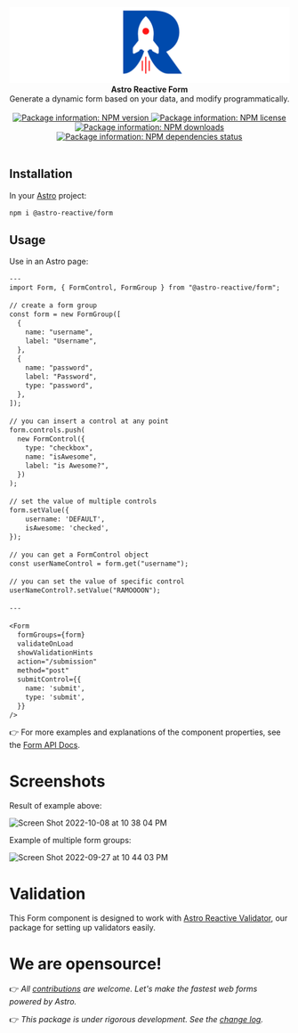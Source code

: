 <p align="center">
  <img src="https://raw.githubusercontent.com/astro-reactive/astro-reactive/main/.github/assets/logo/min-banner.png" alt="Astro Reactive Library Logo">
  <br />
  <strong>Astro Reactive Form</strong>
  <br />
  Generate a dynamic form based on your data, and modify programmatically.
  <br />
  <br />
  <a href="https://www.npmjs.com/package/@astro-reactive/form">
    <img src="https://img.shields.io/npm/v/@astro-reactive/form" alt="Package information: NPM version" />
  </a>
  <a href="https://www.npmjs.com/package/@astro-reactive/form">
    <img src="https://img.shields.io/npm/l/@astro-reactive/form" alt="Package information: NPM license" />
  </a>
  <a href="https://www.npmjs.com/package/@astro-reactive/form">
    <img src="https://img.shields.io/npm/dt/@astro-reactive/form" alt="Package information: NPM downloads" />
  </a>
  <a href="https://www.npmjs.com/package/@astro-reactive/form">
    <img src="https://img.shields.io/librariesio/release/npm/@astro-reactive/form" alt="Package information: NPM dependencies status" />
  </a>
  <br />
  <br />
</p>

## Installation
In your [Astro](https://astro.build) project:

```
npm i @astro-reactive/form
```

## Usage
Use in an Astro page:

```astro
---
import Form, { FormControl, FormGroup } from "@astro-reactive/form";

// create a form group
const form = new FormGroup([
  {
    name: "username",
    label: "Username",
  },
  {
    name: "password",
    label: "Password",
    type: "password",
  },
]);

// you can insert a control at any point
form.controls.push(
  new FormControl({
    type: "checkbox",
    name: "isAwesome",
    label: "is Awesome?",
  })
);

// set the value of multiple controls
form.setValue({
	username: 'DEFAULT',
	isAwesome: 'checked',
});

// you can get a FormControl object
const userNameControl = form.get("username");

// you can set the value of specific control
userNameControl?.setValue("RAMOOOON");

---

<Form
  formGroups={form}
  validateOnLoad
  showValidationHints
  action="/submission"
  method="post"
  submitControl={{
    name: 'submit',
    type: 'submit',
  }}
/>
```

👉 For more examples and explanations of the component properties, see the [Form API Docs](https://docs.astro-reactive.dev/en/api/form/form-component/).

# Screenshots
Result of example above:

![Screen Shot 2022-10-08 at 10 38 04 PM](https://user-images.githubusercontent.com/4262489/194726969-bdddefdf-d582-4201-a40e-3798383f03a0.png)

Example of multiple form groups:

![Screen Shot 2022-09-27 at 10 44 03 PM](https://user-images.githubusercontent.com/4262489/192631524-3139ac60-8d84-4c12-9231-fe2d49962756.png)

# Validation

This Form component is designed to work with [Astro Reactive Validator](https://www.npmjs.com/package/@astro-reactive/validator), our package for setting up validators easily.

# We are opensource!


👉 _All [contributions](https://github.com/astro-reactive/astro-reactive/blob/main/CONTRIBUTING.md) are welcome. Let's make the fastest web forms powered by Astro._

👉 _This package is under rigorous development. See the [change log](https://github.com/astro-reactive/astro-reactive/blob/main/packages/form/RELEASE.md)._

